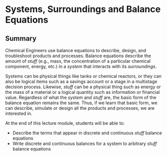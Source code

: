 # Systems, Surroundings and Balance Equations

## Summary
Chemical Engineers use balance equations to describe, design, and troubleshoot products 
and processes. Balance equations describe the amount of _stuff_ (e.g., mass, the concentration of a particular chemical component, energy, etc.) in a _system_ that interacts with its _surroundings_.

Systems can be physical things like tanks or chemical reactors, or they can also be logical items such as a savings account or a stage in a multistage decision process. Likewise, 
_stuff_ can be a physical thing such as energy or the
mass of a material or a logical quantity such as information or financial value. Regardless of
what the _system_ and _stuff_ are, the basic form of the balance equation remains the same. 
Thus, if we learn that basic form, we can describe, simulate or design all the products and processes, we are interested in.  

At the end of this lecture module, students will be able to:
* Describe the terms that appear in discrete and continuous _stuff_ balance equations
* Write discrete and continuous balances for a system to arbitrary _stuff_ balance equations